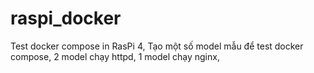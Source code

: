 # raspi_docker
Test docker compose in RasPi 4,
Tạo một số model mẫu để test docker compose,
2 model chạy httpd,
1 model chạy nginx,
